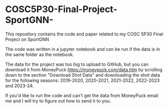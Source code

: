 # COSC5P30-Final-Project-SportGNN-
This repository contains the code and paper related to my COSC 5P30 Final Project on SportGNN

The code was written in a jupyter notebook and can be run if the data is in the same folder as the notebook. 

The data for the project was too big to upload to GitHub, but you can download it from MoneyPuck https://moneypuck.com/data.htm by scrolling down to the section "Download Shot Data" and downloading the shot data for the following seasons: 2019-2020, 2020-2021, 2021-2022, 2022-2023 and 2023-24.

If you'd like to run the code and can't get the data from MoneyPuck email me and I will try to figure out how to send it to you.
